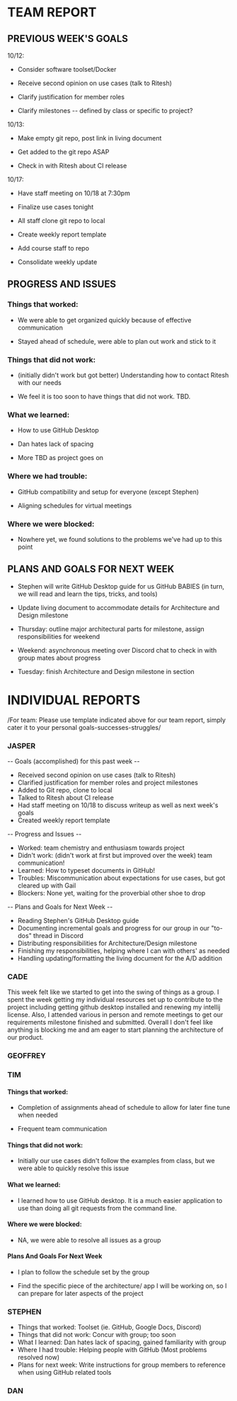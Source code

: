 # TEAM REPORT

## PREVIOUS WEEK'S GOALS

10/12:

* Consider software toolset/Docker

* Receive second opinion on use cases (talk to Ritesh)

* Clarify justification for member roles

* Clarify milestones -- defined by class or specific to project?

10/13:

* Make empty git repo, post link in living document

* Get added to the git repo ASAP

* Check in with Ritesh about CI release

10/17:

* Have staff meeting on 10/18 at 7:30pm

* Finalize use cases tonight

* All staff clone git repo to local

* Create weekly report template

* Add course staff to repo

* Consolidate weekly update

## PROGRESS AND ISSUES

### Things that worked:

* We were able to get organized quickly because of effective communication

* Stayed ahead of schedule, were able to plan out work and stick to it

### Things that did not work:

* (initially didn't work but got better) Understanding how to contact Ritesh with our needs

* We feel it is too soon to have things that did not work. TBD.

### What we learned:

* How to use GitHub Desktop

* Dan hates lack of spacing

* More TBD as project goes on

### Where we had trouble:

* GitHub compatibility and setup for everyone (except Stephen)

* Aligning schedules for virtual meetings 

### Where we were blocked:

* Nowhere yet, we found solutions to the problems we've had up to this point
  

 ## PLANS AND GOALS FOR NEXT WEEK

 * Stephen will write GitHub Desktop guide for us GitHub BABIES (in turn, we will read and learn the tips, tricks, and tools)

 * Update living document to accommodate details for Architecture and Design milestone

 * Thursday: outline major architectural parts for milestone, assign responsibilities for weekend

 * Weekend: asynchronous meeting over Discord chat to check in with group mates about progress

 * Tuesday: finish Architecture and Design milestone in section

# INDIVIDUAL REPORTS

/For team: 
  Please use template indicated above for our team report,
  simply cater it to your personal goals-successes-struggles/

### JASPER

-- Goals (accomplished) for this past week --

* Received second opinion on use cases (talk to Ritesh)
* Clarified justification for member roles and project milestones
* Added to Git repo, clone to local
* Talked to Ritesh about CI release
* Had staff meeting on 10/18 to discuss writeup as well as next week's goals
* Created weekly report template


-- Progress and Issues --

* Worked: team chemistry and enthusiasm towards project
* Didn't work: (didn't work at first but improved over the week) team communication!
* Learned: How to typeset documents in GitHub!
* Troubles: Miscommunication about expectations for use cases, but got cleared up with Gail
* Blockers: None yet, waiting for the proverbial other shoe to drop


-- Plans and Goals for Next Week --

* Reading Stephen's GitHub Desktop guide
* Documenting incremental goals and progress for our group in our "to-dos" thread in Discord
* Distributing responsibilities for Architecture/Design milestone
* Finishing my responsibilities, helping where I can with others' as needed
* Handling updating/formatting the living document for the A/D addition

### CADE

This week felt like we started to get into the swing of things as a group. I spent the
week getting my individual resources set up to contribute to the project including
getting github desktop installed and renewing my intellij license. Also, I attended various
in person and remote meetings to get our requirements milestone finished and submitted. Overall
I don't feel like anything is blocking me and am eager to start planning the architecture of our product.

### GEOFFREY

### TIM

#### Things that worked:

* Completion of assignments ahead of schedule to allow for later fine tune when needed

* Frequent team communication

#### Things that did not work:

* Initially our use cases didn't follow the examples from class, 
but we were able to quickly resolve this issue

#### What we learned:

* I learned how to use GitHub desktop. It is a much easier application to use than 
doing all git requests from the command line.

#### Where we were blocked:

* NA, we were able to resolve all issues as a group

#### Plans And Goals For Next Week

* I plan to follow the schedule set by the group

* Find the specific piece of the architecture/ app I will be working on, so I can prepare
for later aspects of the project

### STEPHEN

  * Things that worked: Toolset (ie. GitHub, Google Docs, Discord)
  * Things that did not work: Concur with group; too soon
  * What I learned: Dan hates lack of spacing, gained familiarity with group
  * Where I had trouble: Helping people with GitHub (Most problems resolved now)
  * Plans for next week: Write instructions for group members to reference when using GitHub related tools

### DAN
